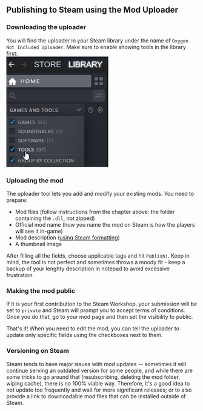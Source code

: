 ## Publishing to Steam using the Mod Uploader

### Downloading the uploader
You will find the uploader in your Steam library under the name of `Oxygen Not Included Uploader`. Make sure to enable showing tools in the library first:  
![image](./img/steam-uploader-1.png)

### Uploading the mod
The uploader tool lets you add and modify your existing mods. You need to prepare: 
* Mod files (follow instructions from the chapter above: the folder containing the `.dll`, not zipped)
* Official mod name (how you name the mod on Steam is how the players will see it in-game)
* Mod description ([using Steam formatting](https://steamcommunity.com/comment/Announcement/formattinghelp))
* A thumbnail image
  
After filling all the fields, choose applicable tags and hit `Publish!`. Keep in mind, the tool is not perfect and sometimes throws a moody fit - keep a backup of your lenghty description in notepad to avoid excessive frustration.

### Making the mod public
If it is your first contribution to the Steam Workshop, your submission will be set to `private` and Steam will prompt you to accept terms of conditions. Once you do that, go to your mod page and then set the visibility to public.

That's it! When you need to edit the mod, you can tell the uploader to update only specific fields using the checkboxes next to them. 

### Versioning on Steam
Steam tends to have major issues with mod updates -- sometimes it will continue serving an outdated version for some people, and while there are some tricks to go around that (resubscribing, deleting the mod folder, wiping cache), there is no 100% viable way. Therefore, it's a good idea to not update too frequently and wait for more significant releases; or to also provide a link to downloadable mod files that can be installed outside of Steam.

